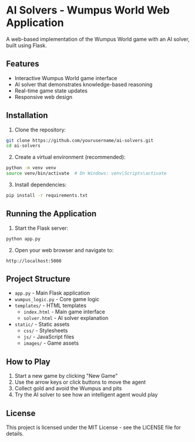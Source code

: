 # AI Solvers - Wumpus World Web Application

A web-based implementation of the Wumpus World game with an AI solver, built using Flask.

## Features

- Interactive Wumpus World game interface
- AI solver that demonstrates knowledge-based reasoning
- Real-time game state updates
- Responsive web design

## Installation

1. Clone the repository:
```bash
git clone https://github.com/yourusername/ai-solvers.git
cd ai-solvers
```

2. Create a virtual environment (recommended):
```bash
python -m venv venv
source venv/bin/activate  # On Windows: venv\Scripts\activate
```

3. Install dependencies:
```bash
pip install -r requirements.txt
```

## Running the Application

1. Start the Flask server:
```bash
python app.py
```

2. Open your web browser and navigate to:
```
http://localhost:5000
```

## Project Structure

- `app.py` - Main Flask application
- `wumpus_logic.py` - Core game logic
- `templates/` - HTML templates
  - `index.html` - Main game interface
  - `solver.html` - AI solver explanation
- `static/` - Static assets
  - `css/` - Stylesheets
  - `js/` - JavaScript files
  - `images/` - Game assets

## How to Play

1. Start a new game by clicking "New Game"
2. Use the arrow keys or click buttons to move the agent
3. Collect gold and avoid the Wumpus and pits
4. Try the AI solver to see how an intelligent agent would play

## License

This project is licensed under the MIT License - see the LICENSE file for details. 